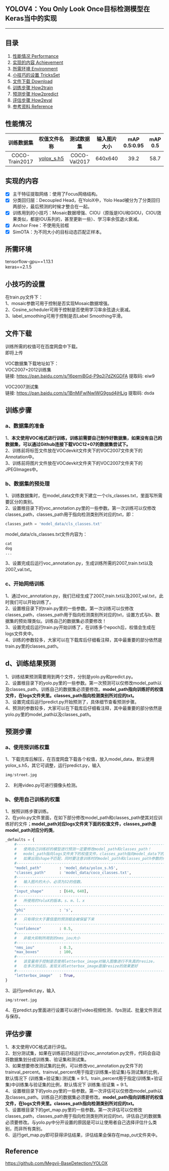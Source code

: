 ## YOLOV4：You Only Look Once目标检测模型在Keras当中的实现
---

## 目录
1. [性能情况 Performance](#性能情况)
2. [实现的内容 Achievement](#实现的内容)
3. [所需环境 Environment](#所需环境)
4. [小技巧的设置 TricksSet](#小技巧的设置)
5. [文件下载 Download](#文件下载)
6. [训练步骤 How2train](#训练步骤)
7. [预测步骤 How2predict](#预测步骤)
8. [评估步骤 How2eval](#评估步骤)
9. [参考资料 Reference](#Reference)

## 性能情况
| 训练数据集 | 权值文件名称 | 测试数据集 | 输入图片大小 | mAP 0.5:0.95 | mAP 0.5 |
| :-----: | :-----: | :------: | :------: | :------: | :-----: |
| COCO-Train2017 | [yolox_s.h5](https://github.com/bubbliiiing/yolox-keras/releases/download/v1.0/yolox_s.h5) | COCO-Val2017 | 640x640 | 39.2 | 58.7

## 实现的内容
- [x] 主干特征提取网络：使用了Focus网络结构。  
- [x] 分类回归层：Decoupled Head，在YoloX中，Yolo Head被分为了分类回归两部分，最后预测的时候才整合在一起。
- [x] 训练用到的小技巧：Mosaic数据增强、CIOU（原版是IOU和GIOU，CIOU效果类似，都是IOU系列的，甚至更新一些）、学习率余弦退火衰减。
- [x] Anchor Free：不使用先验框
- [x] SimOTA：为不同大小的目标动态匹配正样本。

## 所需环境
tensorflow-gpu==1.13.1  
keras==2.1.5  

## 小技巧的设置
在train.py文件下：   
1、mosaic参数可用于控制是否实现Mosaic数据增强。   
2、Cosine_scheduler可用于控制是否使用学习率余弦退火衰减。   
3、label_smoothing可用于控制是否Label Smoothing平滑。

## 文件下载
训练所需的权值可在百度网盘中下载。  
即将上传  

VOC数据集下载地址如下：  
VOC2007+2012训练集    
链接: https://pan.baidu.com/s/16pemiBGd-P9q2j7dZKGDFA 提取码: eiw9    

VOC2007测试集   
链接: https://pan.baidu.com/s/1BnMiFwlNwIWG9gsd4jHLig 提取码: dsda   

## 训练步骤
### a、数据集的准备
1、**本文使用VOC格式进行训练，训练前需要自己制作好数据集，如果没有自己的数据集，可以通过Github连接下载VOC12+07的数据集尝试下。**  
2、训练前将标签文件放在VOCdevkit文件夹下的VOC2007文件夹下的Annotation中。    
3、训练前将图片文件放在VOCdevkit文件夹下的VOC2007文件夹下的JPEGImages中。    
### b、数据集的预处理 
1、训练数据集时，在model_data文件夹下建立一个cls_classes.txt，里面写所需要区分的类别。   
2、设置根目录下的voc_annotation.py里的一些参数。第一次训练可以仅修改classes_path，classes_path用于指向检测类别所对应的txt，即：   
```python
classes_path = 'model_data/cls_classes.txt'
```
model_data/cls_classes.txt文件内容为：     
```python
cat
dog
...
```
3、设置完成后运行voc_annotation.py，生成训练所需的2007_train.txt以及2007_val.txt。 
### c、开始网络训练  
1、通过voc_annotation.py，我们已经生成了2007_train.txt以及2007_val.txt，此时我们可以开始训练了。     
2、设置根目录下的train.py里的一些参数。第一次训练可以仅修改classes_path，classes_path用于指向检测类别所对应的txt，设置方式与b、数据集的预处理类似。训练自己的数据集必须要修改！    
3、设置完成后运行train.py开始训练了，在训练多个epoch后，权值会生成在logs文件夹中。   
4、训练的参数较多，大家可以在下载库后仔细看注释，其中最重要的部分依然是train.py里的classes_path。     

## d、训练结果预测
1、训练结果预测需要用到两个文件，分别是yolo.py和predict.py。   
2、设置根目录下的yolo.py里的一些参数。第一次预测可以仅修改model_path以及classes_path。训练自己的数据集必须要修改。**model_path指向训练好的权值文件，在logs文件夹里。classes_path指向检测类别所对应的txt。**   
3、设置完成后运行predict.py开始预测了，具体细节查看预测步骤。    
4、预测的参数较多，大家可以在下载库后仔细看注释，其中最重要的部分依然是yolo.py里的model_path以及classes_path。     

## 预测步骤
### a、使用预训练权重
1、下载完库后解压，在百度网盘下载各个权值，放入model_data，默认使用yolox_s.h5，其它可调整，运行predict.py，输入  
```python
img/street.jpg
```  
2、 利用video.py可进行摄像头检测。  
### b、使用自己训练的权重
1、按照训练步骤训练。  
2、在yolo.py文件里面，在如下部分修改model_path和classes_path使其对应训练好的文件；**model_path对应logs文件夹下面的权值文件，classes_path是model_path对应分的类**。  
```python
_defaults = {
    #--------------------------------------------------------------------------#
    #   使用自己训练好的模型进行预测一定要修改model_path和classes_path！
    #   model_path指向logs文件夹下的权值文件，classes_path指向model_data下的txt
    #   如果出现shape不匹配，同时要注意训练时的model_path和classes_path参数的修改
    #--------------------------------------------------------------------------#
    "model_path"        : 'model_data/yolox_s.h5',
    "classes_path"      : 'model_data/coco_classes.txt',
    #---------------------------------------------------------------------#
    #   输入图片的大小，必须为32的倍数。
    #---------------------------------------------------------------------#
    "input_shape"       : [640, 640],
    #---------------------------------------------------------------------#
    #   所使用的YoloX的版本。s、m、l、x
    #---------------------------------------------------------------------#
    "phi"               : 's',
    #---------------------------------------------------------------------#
    #   只有得分大于置信度的预测框会被保留下来
    #---------------------------------------------------------------------#
    "confidence"        : 0.5,
    #---------------------------------------------------------------------#
    #   非极大抑制所用到的nms_iou大小
    #---------------------------------------------------------------------#
    "nms_iou"           : 0.3,
    "max_boxes"         : 100,
    #---------------------------------------------------------------------#
    #   该变量用于控制是否使用letterbox_image对输入图像进行不失真的resize，
    #   在多次测试后，发现关闭letterbox_image直接resize的效果更好
    #---------------------------------------------------------------------#
    "letterbox_image"   : True,
}
```
3、运行predict.py，输入   
```python
img/street.jpg
```
4、在predict.py里面进行设置可以进行video视频检测、fps测试、批量文件测试与保存。  

## 评估步骤 
1、本文使用VOC格式进行评估。     
2、划分测试集，如果在训练前已经运行过voc_annotation.py文件，代码会自动将数据集划分成训练集、验证集和测试集。  
3、如果想要修改测试集的比例，可以修改voc_annotation.py文件下的trainval_percent。trainval_percent用于指定(训练集+验证集)与测试集的比例，默认情况下 (训练集+验证集):测试集 = 9:1。train_percent用于指定(训练集+验证集)中训练集与验证集的比例，默认情况下 训练集:验证集 = 9:1。   
4、设置根目录下的yolo.py里的一些参数。第一次评估可以仅修改model_path以及classes_path。训练自己的数据集必须要修改。**model_path指向训练好的权值文件，在logs文件夹里。classes_path指向检测类别所对应的txt。**     
5、设置根目录下的get_map.py里的一些参数。第一次评估可以仅修改classes_path，classes_path用于指向检测类别所对应的txt，评估自己的数据集必须要修改。与yolo.py中分开设置的原因是可以让使用者自己选择评估什么类别，而非所有类别。   
6、运行get_map.py即可获得评估结果，评估结果会保存在map_out文件夹中。   

## Reference
https://github.com/Megvii-BaseDetection/YOLOX
